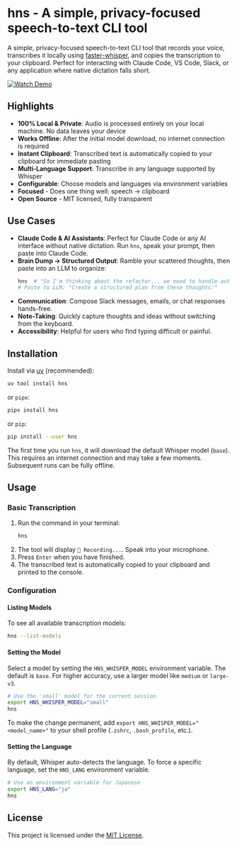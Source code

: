 # hns - A simple, privacy-focused speech-to-text CLI tool

A simple, privacy-focused speech-to-text CLI tool that records your voice, transcribes it locally using [faster-whisper](https://github.com/SYSTRAN/faster-whisper), and copies the transcription to your clipboard. Perfect for interacting with Claude Code, VS Code, Slack, or any application where native dictation falls short.

[![Watch Demo](https://cdn.anandprashant.com/hns/thumbnail.png)](https://cdn.anandprashant.com/hns/demo.mp4)

## Highlights

- **100% Local & Private**: Audio is processed entirely on your local machine. No data leaves your device
- **Works Offline**: After the initial model download, no internet connection is required
- **Instant Clipboard**: Transcribed text is automatically copied to your clipboard for immediate pasting
- **Multi-Language Support**: Transcribe in any language supported by Whisper
- **Configurable**: Choose models and languages via environment variables
- **Focused** - Does one thing well: speech → clipboard
- **Open Source** - MIT licensed, fully transparent

## Use Cases

- **Claude Code & AI Assistants**: Perfect for Claude Code or any AI interface without native dictation. Run `hns`, speak your prompt, then paste into Claude Code.
- **Brain Dump → Structured Output**: Ramble your scattered thoughts, then paste into an LLM to organize:
  ```sh
  hns  # "So I'm thinking about the refactor... we need to handle auth, but also consider caching..."
  # Paste to LLM: "Create a structured plan from these thoughts:"
  ```
- **Communication**: Compose Slack messages, emails, or chat responses hands-free.
- **Note-Taking**: Quickly capture thoughts and ideas without switching from the keyboard.
- **Accessibility**: Helpful for users who find typing difficult or painful.

## Installation

Install via [uv](https://github.com/astral-sh/uv) (recommended):
```sh
uv tool install hns
```
or `pipx`:
```sh
pipx install hns
```
or `pip`:
```sh
pip install --user hns
```

The first time you run `hns`, it will download the default Whisper model (`base`). This requires an internet connection and may take a few moments. Subsequent runs can be fully offline.

## Usage

### Basic Transcription

1.  Run the command in your terminal:
    ```sh
    hns
    ```
2.  The tool will display `🎤 Recording...`. Speak into your microphone.
3.  Press `Enter` when you have finished.
4.  The transcribed text is automatically copied to your clipboard and printed to the console.

### Configuration

#### Listing Models

To see all available transcription models:
```sh
hns --list-models
```

#### Setting the Model

Select a model by setting the `HNS_WHISPER_MODEL` environment variable. The default is `base`. For higher accuracy, use a larger model like `medium` or `large-v3`.

```sh
# Use the 'small' model for the current session
export HNS_WHISPER_MODEL="small"
hns
```

To make the change permanent, add `export HNS_WHISPER_MODEL="<model_name>"` to your shell profile (`.zshrc`, `.bash_profile`, etc.).

#### Setting the Language

By default, Whisper auto-detects the language. To force a specific language, set the `HNS_LANG` environment variable.

```sh
# Use an environment variable for Japanese
export HNS_LANG="ja"
hns
```

## License

This project is licensed under the [MIT License](./LICENSE).

